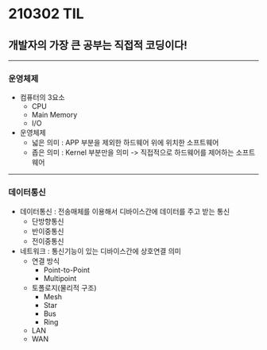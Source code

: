 # 210302 TIL
## 개발자의 가장 큰 공부는 직접적 코딩이다!
--------------------------------
### 운영체제
  * 컴퓨터의 3요소
      * CPU
      * Main Memory
      * I/O
  * 운영체제
      * 넓은 의미 : APP 부분을 제외한 하드웨어 위에 위치한 소프트웨어
      * 좁은 의미 : Kernel 부분만을 의미 -> 직접적으로 하드웨어를 제어하는 소프트웨어
----------------------------
### 데이터통신 
  * 데이터통신 : 전송매체를 이용해서 디바이스간에 데이터를 주고 받는 통신
      * 단방향통신
      * 반이중통신
      * 전이중통신
  * 네트워크 : 통신기능이 있는 디바이스간에 상호연결 의미
      * 연결 방식
          * Point-to-Point
          * Multipoint
      * 토폴로지(물리적 구조)
          * Mesh
          * Star
          * Bus
          * Ring
      * LAN
      * WAN
